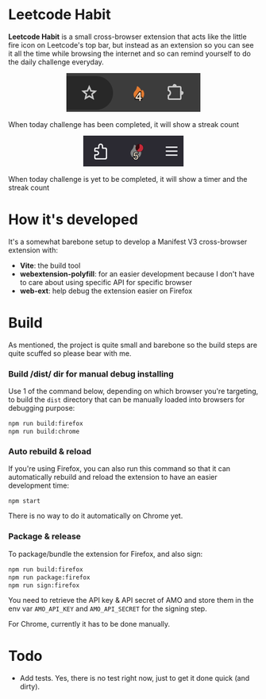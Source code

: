 # Leetcode Habit

**Leetcode Habit** is a small cross-browser extension that acts like the little fire icon on Leetcode's top bar, but instead as an extension so you can see it all the time while browsing the internet and so can remind yourself to do the daily challenge everyday.

<p align="center">

<img src="docs/chrome-completed.png"/>

When today challenge has been completed, it will show a streak count
</p>

<p align="center">

<img src="docs/firefox-pending.png"/>

When today challenge is yet to be completed, it will show a timer and the streak count
</p>

# How it's developed

It's a somewhat barebone setup to develop a Manifest V3 cross-browser extension with:
- **Vite**: the build tool
- **webextension-polyfill**: for an easier development because I don't have to care about using specific API for specific browser
- **web-ext**: help debug the extension easier on Firefox

# Build

As mentioned, the project is quite small and barebone so the build steps are quite scuffed so please bear with me.

### Build /dist/ dir for manual debug installing
Use 1 of the command below, depending on which browser you're targeting, to build the `dist` directory that can be manually loaded into browsers for debugging purpose:
```
npm run build:firefox
npm run build:chrome
```

### Auto rebuild & reload
If you're using Firefox, you can also run this command so that it can automatically rebuild and reload the extension to have an easier development time:
```
npm start
```

There is no way to do it automatically on Chrome yet.

### Package & release
To package/bundle the extension for Firefox, and also sign:
```
npm run build:firefox
npm run package:firefox
npm run sign:firefox
```

You need to retrieve the API key & API secret of AMO and store them in the env var `AMO_API_KEY` and `AMO_API_SECRET` for the signing step.

For Chrome, currently it has to be done manually.

# Todo

- Add tests. Yes, there is no test right now, just to get it done quick (and dirty).